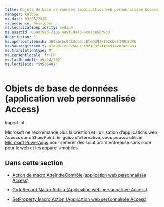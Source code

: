 ```yaml
---
title: Objets de base de données (application web personnalisée Access)
manager: kelbow
ms.date: 09/05/2017
ms.audience: Developer
ms.localizationpriority: medium
ms.assetid: 069dc9eb-2136-4a9f-9a43-4ca7ce50f9c8
description: ''
ms.openlocfilehash: 300ab46c9c13ca5cc8fe0398e152cbef370b8d46
ms.sourcegitcommit: a1d9041c20256616c9c183f7d1049142a7ac6991
ms.translationtype: MT
ms.contentlocale: fr-FR
ms.lasthandoff: 09/24/2021
ms.locfileid: "59586487"
---
```

# <a name="database-objects-access-custom-web-app"></a>Objets de base de données (application web personnalisée Access)

> [!IMPORTANT]
> Microsoft ne recommande plus la création et l'utilisation d'applications web Access dans SharePoint. En guise d'alternative, vous pouvez utiliser [Microsoft PowerApps](https://powerapps.microsoft.com/en-us/) pour générer des solutions d'entreprise sans code pour le web et les appareils mobiles. 
  
## <a name="in-this-section"></a>Dans cette section

- [Action de macro AtteindreContrôle (application web personnalisée Access)](gotocontrol-macro-action-access-custom-web-app.md)
    
- [GoToRecord Macro Action (Application web personnalisée Access)](gotorecord-macro-action-access-custom-web-app.md)
    
- [SetProperty Macro Action (Application web personnalisée Access)](setproperty-macro-action-access-custom-web-app.md)
    

